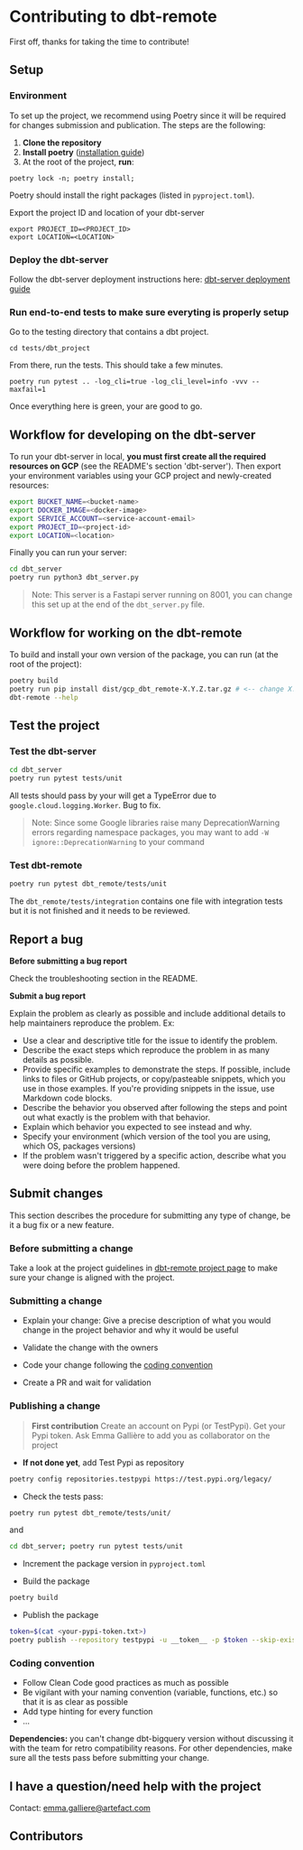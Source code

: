 # Contributing to dbt-remote

First off, thanks for taking the time to contribute!

## Setup

### Environment
To set up the project, we recommend using Poetry since it will be required for changes submission and publication. The steps are the following:

1. **Clone the repository**
2. **Install poetry** ([installation guide](https://python-poetry.org/docs/))
3. At the root of the project, **run**:
```shell
poetry lock -n; poetry install;
```
Poetry should install the right packages (listed in ```pyproject.toml```).

Export the project ID and location of your dbt-server
```shell
export PROJECT_ID=<PROJECT_ID>
export LOCATION=<LOCATION>
```

### Deploy the dbt-server
Follow the dbt-server deployment instructions here: [dbt-server deployment guide](../dbt_server/README.md)

### Run end-to-end tests to make sure everyting is properly setup
Go to the testing directory that contains a dbt project.
```shell
cd tests/dbt_project
```

From there, run the tests. This should take a few minutes.
```shell
poetry run pytest .. -log_cli=true -log_cli_level=info -vvv --maxfail=1
```

Once everything here is green, your are good to go.
## **Workflow for developing on the dbt-server**

To run your dbt-server in local, **you must first create all the required resources on GCP** (see the README's section 'dbt-server'). Then export your environment variables using your GCP project and newly-created resources:
```sh
export BUCKET_NAME=<bucket-name>
export DOCKER_IMAGE=<docker-image>
export SERVICE_ACCOUNT=<service-account-email>
export PROJECT_ID=<project-id>
export LOCATION=<location>
```
Finally you can run your server:
```sh
cd dbt_server
poetry run python3 dbt_server.py
```
> Note: This server is a Fastapi server running on 8001, you can change this set up at the end of the ```dbt_server.py``` file.

## **Workflow for working on the dbt-remote**

To build and install your own version of the package, you can run (at the root of the project):

```sh
poetry build
poetry run pip install dist/gcp_dbt_remote-X.Y.Z.tar.gz # <-- change X.Y.Z by your version
dbt-remote --help
```

## Test the project

### **Test the dbt-server**

```sh
cd dbt_server
poetry run pytest tests/unit
```

All tests should pass by your will get a TypeError due to ```google.cloud.logging.Worker```. Bug to fix.

> Note: Since some Google libraries raise many DeprecationWarning errors regarding namespace packages, you may want to add ```-W ignore::DeprecationWarning``` to your command

### **Test dbt-remote**

```sh
poetry run pytest dbt_remote/tests/unit
```

The ```dbt_remote/tests/integration``` contains one file with integration tests but it is not finished and it needs to be reviewed.

## Report a bug

**Before submitting a bug report**

Check the troubleshooting section in the README.

**Submit a bug report**

Explain the problem as clearly as possible and include additional details to help maintainers reproduce the problem. Ex:

- Use a clear and descriptive title for the issue to identify the problem.
- Describe the exact steps which reproduce the problem in as many details as possible.
- Provide specific examples to demonstrate the steps. If possible, include links to files or GitHub projects, or copy/pasteable snippets, which you use in those examples. If you're providing snippets in the issue, use Markdown code blocks.
- Describe the behavior you observed after following the steps and point out what exactly is the problem with that behavior.
- Explain which behavior you expected to see instead and why.
- Specify your environment (which version of the tool you are using, which OS, packages versions)
- If the problem wasn't triggered by a specific action, describe what you were doing before the problem happened.


## Submit changes

This section describes the procedure for submitting any type of change, be it a bug fix or a new feature.

### Before submitting a change

Take a look at the project guidelines in [dbt-remote project page](index.md) to make sure your change is aligned with the project.

### Submitting a change

- Explain your change: Give a precise description of what you would change in the project behavior and why it would be useful

- Validate the change with the owners

- Code your change following the [coding convention](#coding-convention)

- Create a PR and wait for validation

### Publishing a change

>**First contribution**
> Create an account on Pypi (or TestPypi). Get your Pypi token. Ask Emma Gallière to add you as collaborator on the project

- **If not done yet**, add Test Pypi as repository
```sh
poetry config repositories.testpypi https://test.pypi.org/legacy/
```

- Check the tests pass:
```sh
poetry run pytest dbt_remote/tests/unit/
```
and
```sh
cd dbt_server; poetry run pytest tests/unit
```

- Increment the package version in `pyproject.toml`

- Build the package
```sh
poetry build
```

- Publish the package
```sh
token=$(cat <your-pypi-token.txt>)
poetry publish --repository testpypi -u __token__ -p $token --skip-existing
```

### Coding convention

- Follow Clean Code good practices as much as possible
- Be vigilant with your naming convention (variable, functions, etc.) so that it is as clear as possible
- Add type hinting for every function
- ...

**Dependencies:** you can't change dbt-bigquery version without discussing it with the team for retro compatibility reasons. For other dependencies, make sure all the tests pass before submitting your change.


## I have a question/need help with the project

Contact: emma.galliere@artefact.com


## Contributors
